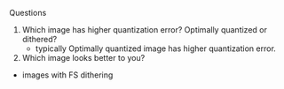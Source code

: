 Questions
1. Which image has higher quantization error? Optimally quantized or dithered?
   - typically Optimally quantized image has higher quantization error.
2. Which image looks better to you?
- images with FS dithering
